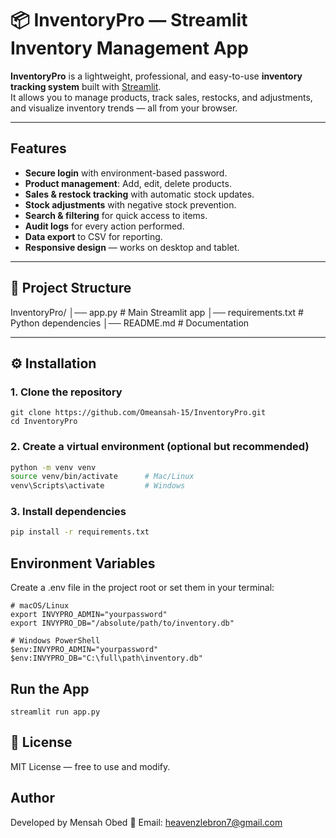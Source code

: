 # 📦 InventoryPro — Streamlit Inventory Management App

**InventoryPro** is a lightweight, professional, and easy-to-use **inventory tracking system** built with [Streamlit](https://streamlit.io/).  
It allows you to manage products, track sales, restocks, and adjustments, and visualize inventory trends — all from your browser.

---

## Features
- **Secure login** with environment-based password.
- **Product management**: Add, edit, delete products.
- **Sales & restock tracking** with automatic stock updates.
- **Stock adjustments** with negative stock prevention.
- **Search & filtering** for quick access to items.
- **Audit logs** for every action performed.
- **Data export** to CSV for reporting.
- **Responsive design** — works on desktop and tablet.

---

## 📂 Project Structure
InventoryPro/
│── app.py # Main Streamlit app
│── requirements.txt # Python dependencies
│── README.md # Documentation


---

## ⚙️ Installation

### 1. Clone the repository
```
git clone https://github.com/Omeansah-15/InventoryPro.git
cd InventoryPro
```
### 2. Create a virtual environment (optional but recommended)
```bash
python -m venv venv
source venv/bin/activate      # Mac/Linux
venv\Scripts\activate         # Windows
```

### 3. Install dependencies
```bash
pip install -r requirements.txt
```

## Environment Variables
Create a .env file in the project root or set them in your terminal:
```
# macOS/Linux
export INVYPRO_ADMIN="yourpassword"
export INVYPRO_DB="/absolute/path/to/inventory.db"

# Windows PowerShell
$env:INVYPRO_ADMIN="yourpassword"
$env:INVYPRO_DB="C:\full\path\inventory.db"
```
## Run the App
```
streamlit run app.py
```
## 📜 License
MIT License — free to use and modify.

## Author
Developed by Mensah Obed
📧 Email: heavenzlebron7@gmail.com


